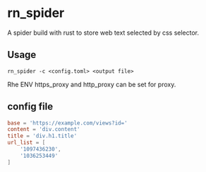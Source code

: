 # rn_spider 

A spider build with rust to store web text selected by css selector.

## Usage

```
rn_spider -c <config.toml> <output file>
```

Rhe ENV https_proxy and http_proxy can be set for proxy.

## config file

```toml
base = 'https://example.com/views?id='
content = 'div.content'
title = 'div.h1.title'
url_list = [
    '1097436230',
    '1036253449'
]
```
